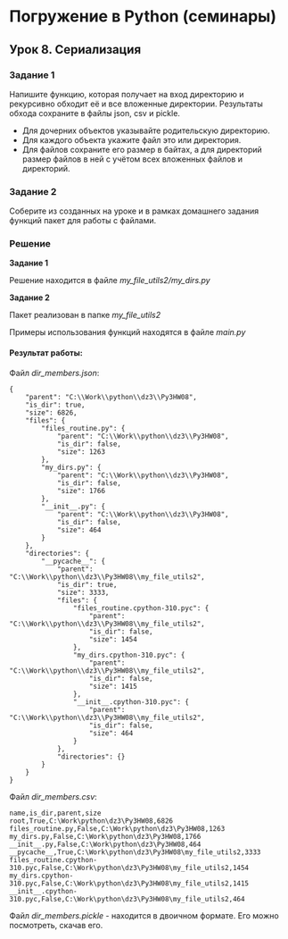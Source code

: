 # Погружение в Python (семинары)
## Урок 8. Сериализация

### Задание 1

Напишите функцию, которая получает на вход директорию и рекурсивно обходит её 
и все вложенные директории. Результаты обхода сохраните в файлы json, csv и pickle. 
- Для дочерних объектов указывайте родительскую директорию. 
- Для каждого объекта укажите файл это или директория. 
- Для файлов сохраните его размер в байтах, а для директорий размер файлов 
в ней с учётом всех вложенных файлов и директорий.

### Задание 2

Соберите из созданных на уроке и в рамках домашнего задания функций пакет для работы с файлами.


### Решение
**Задание 1**

Решение находится в файле *my_file_utils2/my_dirs.py*

**Задание 2**

Пакет реализован в папке *my_file_utils2*

Примеры использования функций находятся в файле *main.py*

#### Результат работы:

Файл *dir_members.json*:

    {
        "parent": "C:\\Work\\python\\dz3\\Py3HW08",
        "is_dir": true,
        "size": 6826,
        "files": {
            "files_routine.py": {
                "parent": "C:\\Work\\python\\dz3\\Py3HW08",
                "is_dir": false,
                "size": 1263
            },
            "my_dirs.py": {
                "parent": "C:\\Work\\python\\dz3\\Py3HW08",
                "is_dir": false,
                "size": 1766
            },
            "__init__.py": {
                "parent": "C:\\Work\\python\\dz3\\Py3HW08",
                "is_dir": false,
                "size": 464
            }
        },
        "directories": {
            "__pycache__": {
                "parent": "C:\\Work\\python\\dz3\\Py3HW08\\my_file_utils2",
                "is_dir": true,
                "size": 3333,
                "files": {
                    "files_routine.cpython-310.pyc": {
                        "parent": "C:\\Work\\python\\dz3\\Py3HW08\\my_file_utils2",
                        "is_dir": false,
                        "size": 1454
                    },
                    "my_dirs.cpython-310.pyc": {
                        "parent": "C:\\Work\\python\\dz3\\Py3HW08\\my_file_utils2",
                        "is_dir": false,
                        "size": 1415
                    },
                    "__init__.cpython-310.pyc": {
                        "parent": "C:\\Work\\python\\dz3\\Py3HW08\\my_file_utils2",
                        "is_dir": false,
                        "size": 464
                    }
                },
                "directories": {}
            }
        }
    }


Файл *dir_members.csv*:

    name,is_dir,parent,size
    root,True,C:\Work\python\dz3\Py3HW08,6826
    files_routine.py,False,C:\Work\python\dz3\Py3HW08,1263
    my_dirs.py,False,C:\Work\python\dz3\Py3HW08,1766
    __init__.py,False,C:\Work\python\dz3\Py3HW08,464
    __pycache__,True,C:\Work\python\dz3\Py3HW08\my_file_utils2,3333
    files_routine.cpython-310.pyc,False,C:\Work\python\dz3\Py3HW08\my_file_utils2,1454
    my_dirs.cpython-310.pyc,False,C:\Work\python\dz3\Py3HW08\my_file_utils2,1415
    __init__.cpython-310.pyc,False,C:\Work\python\dz3\Py3HW08\my_file_utils2,464

Файл *dir_members.pickle* - находится в двоичном формате. Его можно посмотреть, скачав его.
